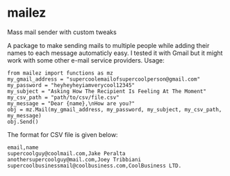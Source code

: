 # mailez
Mass mail sender with custom tweaks

A package to make sending mails to multiple people while adding their names to each message automaticly easy. I tested it with Gmail but it might work with some other e-mail service providers. Usage:
```
from mailez import functions as mz
my_gmail_address = "supercoolemailofsupercoolperson@gmail.com"
my_password = "heyheyheyiamverycool12345"
my_subject = "Asking How The Recipient Is Feeling At The Moment"
my_csv_path = "path/to/csv/file.csv"
my_message = "Dear {name},\nHow are you?"
obj = mz.Mail(my_gmail_address, my_password, my_subject, my_csv_path, my_message)
obj.Send()
```
The format for CSV file is given below:
```
email,name
supercoolguy@coolmail.com,Jake Peralta
anothersupercoolguy@mail.com,Joey Tribbiani
supercoolbusinessmail@coolbusiness.com,CoolBusiness LTD.
```
